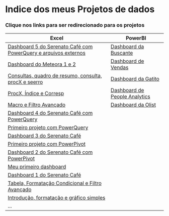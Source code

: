 # Indice dos meus Projetos de dados

### Clique nos links para ser redirecionado para os projetos

| Excel | PowerBI |
| ------------- | ------------- |
| [Dashboard 5 do Serenato Café com PowerQuery e arquivos externos](https://github.com/dsCarneiro/Excel09.3-Dashboard-com-PowerQuery.git)  | [Dashboard da Buscante](https://github.com/dsCarneiro/PowerBI2.git)  | |
| [Dashboard do Meteora 1 e 2](https://github.com/dsCarneiro/Excel11-Dashboard_PowerPivot_e_TBDinamica.git)  | [Dashboard de Vendas](https://github.com/dsCarneiro/PowerBI7.git)  | [Primeiro contato com Looker](https://github.com/dsCarneiro/Looker1) |
| [Consultas, quadro de resumo, consulta, procX e seerro](https://github.com/dsCarneiro/Excel04-Seerro_Consulta_ProcX_e_QuadroDeResumo.git)  |  [Dashboard da Gatito](https://github.com/dsCarneiro/PowerBI1.git) | |
| [ProcX, Índice e Corresp](https://github.com/dsCarneiro/Excel10-ProcX_Indice_e_Corresp.git)  |  [Dashboard de People Analytics](https://github.com/dsCarneiro/PowerBI6.git) | |
| [Macro e Filtro Avançado](https://github.com/dsCarneiro/Excel12-Macro_FiltroAvancado.git)  | [Dashboard da Olist](https://github.com/dsCarneiro/PowerBI3.git) | |
| [Dashboard 4 do Serenato Café com PowerQuery](https://github.com/dsCarneiro/Excel09.2-DashBoard-com-PowerQuery.git)  |    | |
| [Primeiro projeto com PowerQuery](https://github.com/dsCarneiro/Excel08-PowerQuery.git)  |   | |
| [Dashboard 3 do Serenato Café](https://github.com/dsCarneiro/Excel09-DashBoard-com-FiltroDeAno.git)  |   | |
| [Primeiro projeto com PowerPivot](https://github.com/dsCarneiro/Excel06-PowerPivot.git)  |   | |
| [Dashboard 2 do Serenato Café com PowerPivot](https://github.com/dsCarneiro/Excel07-Dashboard-usando-PowerPivot-e-segmentacao-de-dados.git)  |   | |
| [Meu primeiro dashboard](https://github.com/dsCarneiro/Excel03-Primeiro_Dashboard.git)  |   | |
| [Dashboard 1 do Serenato Café](https://github.com/dsCarneiro/Excel05-Dashboard_do_Serenato_Cafe.git)  |   | |
| [Tabela, Formatação Condicional e Filtro Avançado](https://github.com/dsCarneiro/Excel02-Tabela_FormatacaoCondicional_e_FiltroAvancado.git)  |   | |
| [Introdução, formatação e gráfico simples](https://github.com/dsCarneiro/Excel01-Introducao-formatacao-e-grafico-simples.git)  |   | |
| ...  |   | |
